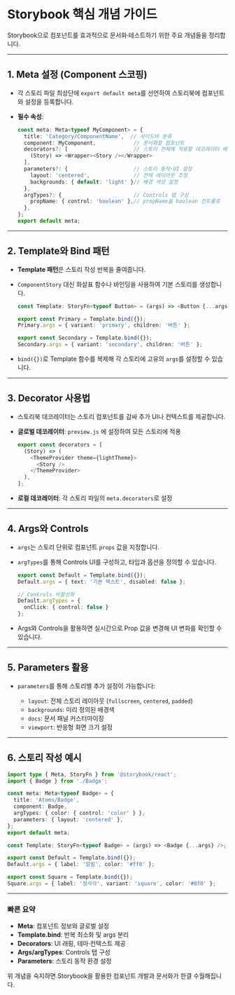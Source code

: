 # Storybook 핵심 개념 가이드

Storybook으로 컴포넌트를 효과적으로 문서화·테스트하기 위한 주요 개념들을 정리합니다.

---

## 1. Meta 설정 (Component 스코핑)

* 각 스토리 파일 최상단에 `export default meta`를 선언하여 스토리북에 컴포넌트와 설정을 등록합니다.
* **필수 속성**:

  ```ts
  const meta: Meta<typeof MyComponent> = {
    title: 'Category/ComponentName',  // 사이드바 분류
    component: MyComponent,            // 문서화할 컴포넌트
    decorators?: [                     // 스토리 전체에 적용할 데코레이터 배열
      (Story) => <Wrapper><Story /></Wrapper>
    ],
    parameters?: {                     // 스토리 동작·UI 설정
      layout: 'centered',              // 전체 레이아웃 조정
      backgrounds: { default: 'light' }// 배경 색상 설정
    },
    argTypes?: {                       // Controls 탭 구성
      propName: { control: 'boolean' },// propName을 boolean 컨트롤로
    },
  };
  export default meta;
  ```

---

## 2. Template와 Bind 패턴

* **Template 패턴**은 스토리 작성 반복을 줄여줍니다.
* `ComponentStory` 대신 화살표 함수나 바인딩을 사용하여 기본 스토리를 생성합니다.

  ```ts
  const Template: StoryFn<typeof Button> = (args) => <Button {...args} />;

  export const Primary = Template.bind({});
  Primary.args = { variant: 'primary', children: '버튼' };

  export const Secondary = Template.bind({});
  Secondary.args = { variant: 'secondary', children: '버튼' };
  ```
* `bind({})`로 Template 함수를 복제해 각 스토리에 고유의 `args`를 설정할 수 있습니다.

---

## 3. Decorator 사용법

* 스토리북 데코레이터는 스토리 컴포넌트를 감싸 추가 UI나 컨텍스트를 제공합니다.
* **글로벌 데코레이터**: `preview.js` 에 설정하여 모든 스토리에 적용

  ```js
  export const decorators = [
    (Story) => (
      <ThemeProvider theme={lightTheme}>
        <Story />
      </ThemeProvider>
    ),
  ];
  ```
* **로컬 데코레이터**: 각 스토리 파일의 `meta.decorators`로 설정

---

## 4. Args와 Controls

* `args`는 스토리 단위로 컴포넌트 `props` 값을 지정합니다.
* `argTypes`를 통해 Controls UI를 구성하고, 타입과 옵션을 정의할 수 있습니다.

  ```ts
  export const Default = Template.bind({});
  Default.args = { text: '기본 텍스트', disabled: false };

  // Controls 비활성화
  Default.argTypes = {
    onClick: { control: false }
  };
  ```
* Args와 Controls을 활용하면 실시간으로 Prop 값을 변경해 UI 변화를 확인할 수 있습니다.

---

## 5. Parameters 활용

* `parameters`를 통해 스토리별 추가 설정이 가능합니다:

  * `layout`: 전체 스토리 레이아웃 (`fullscreen`, `centered`, `padded`)
  * `backgrounds`: 미리 정의된 배경색
  * `docs`: 문서 패널 커스터마이징
  * `viewport`: 반응형 화면 크기 설정

---

## 6. 스토리 작성 예시

```ts
import type { Meta, StoryFn } from '@storybook/react';
import { Badge } from './Badge';

const meta: Meta<typeof Badge> = {
  title: 'Atoms/Badge',
  component: Badge,
  argTypes: { color: { control: 'color' } },
  parameters: { layout: 'centered' },
};
export default meta;

const Template: StoryFn<typeof Badge> = (args) => <Badge {...args} />;

export const Default = Template.bind({});
Default.args = { label: '알림', color: '#ff0' };

export const Square = Template.bind({});
Square.args = { label: '정사각', variant: 'square', color: '#0f0' };
```

---

### 빠른 요약

* **Meta**: 컴포넌트 정보와 글로벌 설정
* **Template.bind**: 반복 최소화 및 args 분리
* **Decorators**: UI 래핑, 테마·컨텍스트 제공
* **Args/argTypes**: Controls 탭 구성
* **Parameters**: 스토리 동작 환경 설정

위 개념을 숙지하면 Storybook을 활용한 컴포넌트 개발과 문서화가 한결 수월해집니다.
